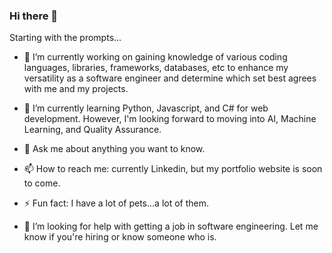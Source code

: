 ### Hi there 👋
Starting with the prompts...

- 🔭 I’m currently working on gaining knowledge of various coding languages, libraries, frameworks, databases, etc to enhance my versatility as a software engineer and determine which set best agrees with me and my projects.

- 🌱 I’m currently learning Python, Javascript, and C# for web development. However, I'm looking forward to moving into AI, Machine Learning, and Quality Assurance.

- 💬 Ask me about anything you want to know.

- 📫 How to reach me: currently Linkedin, but my portfolio website is soon to come.

- ⚡ Fun fact: I have a lot of pets...a lot of them.

- 🤔 I’m looking for help with getting a job in software engineering. Let me know if you're hiring or know someone who is.


<!--
**Capricia-Thompson/Capricia-Thompson** is a ✨ _special_ ✨ repository because its `README.md` (this file) appears on your GitHub profile.

Here are some ideas to get you started:

- 👯 I’m looking to collaborate on ...
- 😄 Pronouns: ...

-->
